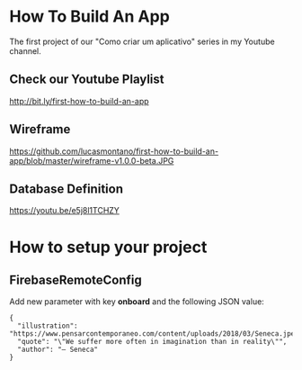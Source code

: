 # How To Build An App
The first project of our "Como criar um aplicativo" series in my Youtube channel.

## Check our Youtube Playlist
http://bit.ly/first-how-to-build-an-app

## Wireframe
https://github.com/lucasmontano/first-how-to-build-an-app/blob/master/wireframe-v1.0.0-beta.JPG

## Database Definition
https://youtu.be/e5j8l1TCHZY

# How to setup your project

## FirebaseRemoteConfig
Add new parameter with key **onboard** and the following JSON value:
```
{
  "illustration": "https://www.pensarcontemporaneo.com/content/uploads/2018/03/Seneca.jpeg",
  "quote": "\"We suffer more often in imagination than in reality\"",
  "author": "– Seneca"
}
```
